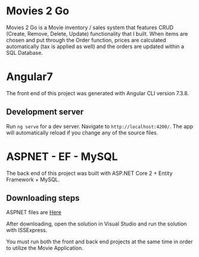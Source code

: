 # Movies 2 Go

Movies 2 Go is a Movie inventory / sales system that features CRUD (Create, Remove, Delete, Update) functionality that I built. When items are chosen and put through the Order function, prices are calculated automatically (tax is applied as well) and the orders are updated within a SQL Database.

# Angular7

The front end of this project was generated with Angular CLI version 7.3.8.

## Development server

Run `ng serve` for a dev server. Navigate to `http://localhost:4200/`. The app will automatically reload if you change any of the source files.

# ASPNET - EF - MySQL

The back end of this project was built with ASP.NET Core 2 + Entity Framework + MySQL.

## Downloading steps

ASPNET files are [Here](https://github.com/zeitlosein/MyWebAPI)

After downloading, open the solution in Visual Studio and run the solution with ISSExpress.

You must run both the front and back end projects at the same time in order to utilize the Movie Application.
